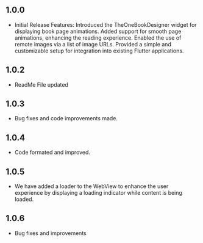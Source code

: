 ## 1.0.0

* Initial Release
  Features:
  Introduced the TheOneBookDesigner widget for displaying book page animations.
  Added support for smooth page animations, enhancing the reading experience.
  Enabled the use of remote images via a list of image URLs.
  Provided a simple and customizable setup for integration into existing Flutter applications.


## 1.0.2

* ReadMe File updated

## 1.0.3

* Bug fixes and code improvements made.

## 1.0.4

* Code formated and improved.

## 1.0.5

* We have added a loader to the WebView to enhance the user experience by displaying a loading indicator while content is being loaded.

## 1.0.6

* Bug fixes and improvements